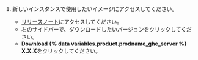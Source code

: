 1. 新しいインスタンスで使用したいイメージにアクセスしてください。

   - [リリースノート](/admin/release-notes)にアクセスしてください。
   - 右のサイドバーで、ダウンロードしたいバージョンをクリックしてください。
   - **Download {% data variables.product.prodname_ghe_server %} X.X.X**をクリックしてください。
